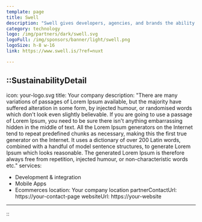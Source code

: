 ```yaml
---
template: page
title: Swell
description: "Swell gives developers, agencies, and brands the ability to sell whatever and however they want, with all the benefits of a managed SaaS platform."
category: technology
logo: /img/partners/dark/swell.svg
logoFull: /img/sponsors/banner/light/swell.png
logoSize: h-8 w-16
link: https://www.swell.is/?ref=nuxt

---
```

<!-- Leave the icon prop as is, the Nuxt team will replace it -->
::SustainabilityDetail
---
icon: your-logo.svg
title: Your company
description: "There are many variations of passages of Lorem Ipsum available, but the majority have suffered alteration in some form, by injected humour, or randomised words which don't look even slightly believable. If you are going to use a passage of Lorem Ipsum, you need to be sure there isn't anything embarrassing hidden in the middle of text. All the Lorem Ipsum generators on the Internet tend to repeat predefined chunks as necessary, making this the first true generator on the Internet. It uses a dictionary of over 200 Latin words, combined with a handful of model sentence structures, to generate Lorem Ipsum which looks reasonable. The generated Lorem Ipsum is therefore always free from repetition, injected humour, or non-characteristic words etc."
services:
  - Development & integration
  - Mobile Apps
  - Ecommerces
location: Your company location
partnerContactUrl: https://your-contact-page
websiteUrl: https://your-website
---
::
